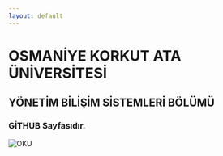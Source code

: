```yaml
---
layout: default
---
```


# OSMANİYE KORKUT ATA ÜNİVERSİTESİ

## YÖNETİM BİLİŞİM SİSTEMLERİ BÖLÜMÜ

### GİTHUB Sayfasıdır.


![OKU](https://www.osmaniye.edu.tr/Resource/Images/osmaniye-korkut-ata-universitesi.png)
